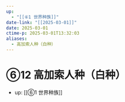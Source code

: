 ```yaml
---
up:
  - "[[⑥1 世界种族]]"
date-link: "[[2025-03-01]]"
date: 2025-03-01
ctime-p: 2025-03-01T13:32:03
aliases:
  - 高加索人种（白种）
---
```


# ⑥12 高加索人种（白种）

- up: [[⑥1 世界种族]]
